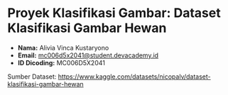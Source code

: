 # Proyek Klasifikasi Gambar: Dataset Klasifikasi Gambar Hewan
- **Nama:** Alivia Vinca Kustaryono
- **Email:** mc006d5x2041@student.devacademy.id
- **ID Dicoding:** MC006D5X2041

Sumber Dataset:  https://www.kaggle.com/datasets/nicopalv/dataset-klasifikasi-gambar-hewan
